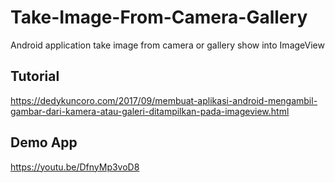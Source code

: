 # Take-Image-From-Camera-Gallery
Android application take image from camera or gallery show into ImageView

## Tutorial ##
https://dedykuncoro.com/2017/09/membuat-aplikasi-android-mengambil-gambar-dari-kamera-atau-galeri-ditampilkan-pada-imageview.html

## Demo App ##
https://youtu.be/DfnyMp3voD8